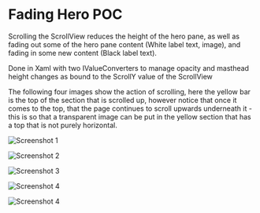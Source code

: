 # Fading Hero POC
Scrolling the ScrollView reduces the height of the hero pane, as well as fading out some of the hero pane content (White label text, image), and fading in some new content (Black label text). 

Done in Xaml with two IValueConverters to manage opacity and masthead height changes as bound to the ScrollY value of the ScrollView

The following four images show the action of scrolling, here the yellow bar is the top of the section that is scrolled up, however notice that once it comes to the top, that the page continues to scroll upwards underneath it - this is so that a transparent image can be put in the yellow section that has a top that is not purely horizontal.

![Screenshot 1](https://github.com/Xamtastic/DiminishingMastheadPOC/blob/master/Screenshots/Screen%20Shot%201.png)

![Screenshot 2](https://github.com/Xamtastic/DiminishingMastheadPOC/blob/master/Screenshots/Screen%20Shot%202.png)

![Screenshot 3](https://github.com/Xamtastic/DiminishingMastheadPOC/blob/master/Screenshots/Screen%20Shot%203.png)

![Screenshot 4](https://github.com/Xamtastic/DiminishingMastheadPOC/blob/master/Screenshots/Screen%20Shot%204.png)

![Screenshot 4](https://github.com/Xamtastic/DiminishingMastheadPOC/blob/master/Screenshots/Screen%20Shot%205.png)

